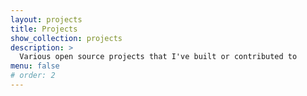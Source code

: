 ```yaml
---
layout: projects
title: Projects
show_collection: projects
description: >
  Various open source projects that I've built or contributed to
menu: false
# order: 2
---
```

